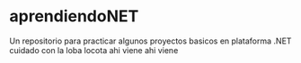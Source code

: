 # aprendiendoNET
Un repositorio para practicar algunos proyectos basicos en plataforma .NET 
cuidado con la loba locota ahi viene ahi viene
